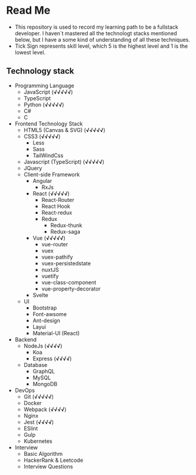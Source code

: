 # Read Me
- This repository is used to record my learning path to be a fullstack developer. I haven`t mastered all the technologt stacks mentioned below, but I have a some kind of understanding of all these techniques.
- Tick Sign represents skill level, which 5 is the highest level and 1 is the lowest level.

## Technology stack
- Programming Language
    - JavaScript (**√√√√√**)
    - TypeScript
    - Python (**√√√√√**)
    - C#
    - C
- Frontend Technology Stack
    - HTML5 (Canvas & SVG) (**√√√√√**)
    - CSS3 (**√√√√√**)
        - Less
        - Sass
        - TailWindCss
    - Javascript (TypeScript) (**√√√√√**)
    - JQuery
    - Client-side Framework
        - Angular
            - RxJs
        - React (**√√√√√**)
            - React-Router
            - React Hook
            - React-redux
            - Redux
                - Redux-thunk
                - Redux-saga
        - Vue (**√√√√√**)
            - vue-router
            - vuex
            - vuex-pathify
            - vuex-persistedstate
            - nuxtJS
            - vuetify
            - vue-class-component
            - vue-property-decorator
        - Svelte
    - UI
        - Bootstrap
        - Font-awsome
        - Ant-design
        - Layui
        - Material-UI (React)
- Backend
    - NodeJs (**√√√√**)
        - Koa
        - Express (**√√√√**)
    - Database
        - GraphQL
        - MySQL
        - MongoDB
- DevOps
    - Git (**√√√√√**)
    - Docker
    - Webpack (**√√√√**)
    - Nginx
    - Jest (**√√√√**)
    - ESlint
    - Gulp 
    - Kubernetes
- Interview
    - Basic Algorithm
    - HackerRank & Leetcode
    - Interview Questions
